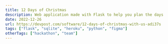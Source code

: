 ```yaml
---
title: 12 Days of Christmas
description: Web application made with Flask to help you plan the days leading up to Christmas. 🏆 Won 'Best Holiday Dressed' at Hacky Winterland, organised by MLH.
date: 2022-12-26
url: https://devpost.com/software/12-days-of-christmas-with-us-adi37s
tags: ["flask", "sqlite", "heroku", "python", "figma"]
otherTags: ["hackathon", "team"]
---
```

